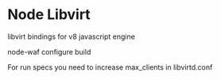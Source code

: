# Node Libvirt
libvirt bindings for v8 javascript engine

node-waf configure build

For run specs you need to increase max_clients in libvirtd.conf



